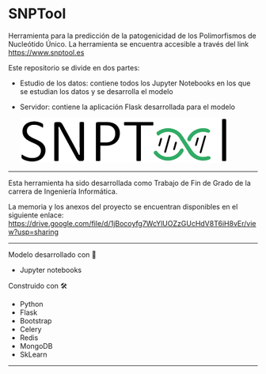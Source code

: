 # SNPTool
Herramienta para la predicción de la patogenicidad de los Polimorfismos de Nucleótido Único.
La herramienta se encuentra accesible a través del link https://www.snptool.es

Este repositorio se divide en dos partes:

- Estudio de los datos: contiene todos los Jupyter Notebooks en los que se estudian los datos y se desarrolla el modelo
- Servidor: contiene la aplicación Flask desarrollada para el modelo


  ![alt text](https://raw.githubusercontent.com/alejandrosanchezm/SNPTool/main/Servidor/app_folder/app/static/imgs/Titulo.png)

----------------------------------------------------------------------------------------------

Esta herramienta ha sido desarrollada como Trabajo de Fin de Grado de la carrera de Ingeniería Informática.

La memoria y los anexos del proyecto se encuentran disponibles en el siguiente enlace:
https://drive.google.com/file/d/1jBocoyfg7WcYlUOZzGUcHdV8T6iH8vEr/view?usp=sharing

----------------------------------------------------------------------------------------------

Modelo desarrollado con 🤖
 - Jupyter notebooks
 
Construido con 🛠️
 - Python
 - Flask
 - Bootstrap
 - Celery
 - Redis
 - MongoDB
 - SkLearn

----------------------------------------------------------------------------------------------
